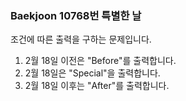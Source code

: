 ### Baekjoon 10768번 특별한 날

조건에 따른 출력을 구하는 문제입니다.

1. 2월 18일 이전은 "Before"를 출력합니다.
2. 2월 18일은 "Special"을 출력합니다.
3. 2월 18일 이후는 "After"를 출력합니다.